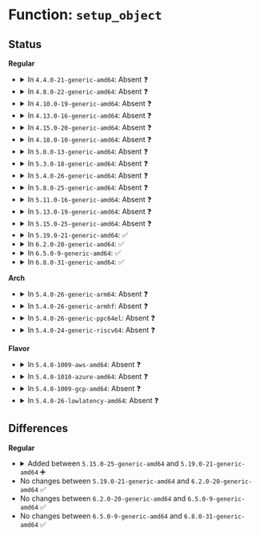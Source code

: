# Function: <code>setup_object</code>

## Status
<b>Regular</b>
<ul>
<li>
<details>
<summary>In <code>4.4.0-21-generic-amd64</code>: Absent ❓</summary>

```json
{
  "name": "setup_object",
  "collision_type": "Unique Static",
  "inline_type": "Full",
  "funcs": [
    {
      "addr": 18446744071580850187,
      "name": "setup_object",
      "external": false,
      "loc": "mm/slub.c:1360",
      "file": "mm/slub.c",
      "inline": "not declared, inlined",
      "caller_inline": [
        "mm/slub.c:new_slab"
      ],
      "caller_func": []
    }
  ],
  "symbols": []
}
```
</details>
</li>
<li>
<details>
<summary>In <code>4.8.0-22-generic-amd64</code>: Absent ❓</summary>

```json
{
  "name": "setup_object",
  "collision_type": "Unique Static",
  "inline_type": "Full",
  "funcs": [
    {
      "addr": 18446744071580976062,
      "name": "setup_object",
      "external": false,
      "loc": "mm/slub.c:1383",
      "file": "mm/slub.c",
      "inline": "not declared, inlined",
      "caller_inline": [
        "mm/slub.c:new_slab",
        "mm/slub.c:new_slab",
        "mm/slub.c:new_slab"
      ],
      "caller_func": []
    }
  ],
  "symbols": []
}
```
</details>
</li>
<li>
<details>
<summary>In <code>4.10.0-19-generic-amd64</code>: Absent ❓</summary>

```json
{
  "name": "setup_object",
  "collision_type": "Unique Static",
  "inline_type": "Full",
  "funcs": [
    {
      "addr": 18446744071581049898,
      "name": "setup_object",
      "external": false,
      "loc": "mm/slub.c:1382",
      "file": "mm/slub.c",
      "inline": "not declared, inlined",
      "caller_inline": [
        "mm/slub.c:new_slab",
        "mm/slub.c:new_slab",
        "mm/slub.c:new_slab"
      ],
      "caller_func": []
    }
  ],
  "symbols": []
}
```
</details>
</li>
<li>
<details>
<summary>In <code>4.13.0-16-generic-amd64</code>: Absent ❓</summary>

```json
{
  "name": "setup_object",
  "collision_type": "Unique Static",
  "inline_type": "Full",
  "funcs": [
    {
      "addr": 18446744071581097647,
      "name": "setup_object",
      "external": false,
      "loc": "mm/slub.c:1384",
      "file": "mm/slub.c",
      "inline": "not declared, inlined",
      "caller_inline": [
        "mm/slub.c:new_slab",
        "mm/slub.c:new_slab",
        "mm/slub.c:new_slab"
      ],
      "caller_func": []
    }
  ],
  "symbols": []
}
```
</details>
</li>
<li>
<details>
<summary>In <code>4.15.0-20-generic-amd64</code>: Absent ❓</summary>

```json
{
  "name": "setup_object",
  "collision_type": "Unique Static",
  "inline_type": "Full",
  "funcs": [
    {
      "addr": 18446744071581217192,
      "name": "setup_object",
      "external": false,
      "loc": "mm/slub.c:1417",
      "file": "mm/slub.c",
      "inline": "not declared, inlined",
      "caller_inline": [
        "mm/slub.c:new_slab",
        "mm/slub.c:new_slab",
        "mm/slub.c:new_slab"
      ],
      "caller_func": []
    }
  ],
  "symbols": []
}
```
</details>
</li>
<li>
<details>
<summary>In <code>4.18.0-10-generic-amd64</code>: Absent ❓</summary>

```json
{
  "name": "setup_object",
  "collision_type": "Unique Static",
  "inline_type": "Selective",
  "funcs": [
    {
      "addr": 18446744071581350720,
      "name": "setup_object",
      "external": false,
      "loc": "mm/slub.c:1418",
      "file": "mm/slub.c",
      "inline": "not declared, inlined",
      "caller_inline": [],
      "caller_func": [
        "mm/slub.c:new_slab",
        "mm/slub.c:new_slab",
        "mm/slub.c:new_slab"
      ]
    }
  ],
  "symbols": [
    {
      "addr": 18446744071581350720,
      "name": "setup_object.isra.63",
      "section": ".text",
      "bind": "STB_LOCAL",
      "size": 87
    }
  ]
}
```
</details>
</li>
<li>
<details>
<summary>In <code>5.0.0-13-generic-amd64</code>: Absent ❓</summary>

```json
{
  "name": "setup_object",
  "collision_type": "Unique Static",
  "inline_type": "Full",
  "funcs": [
    {
      "addr": 18446744071581438161,
      "name": "setup_object",
      "external": false,
      "loc": "mm/slub.c:1475",
      "file": "mm/slub.c",
      "inline": "not declared, inlined",
      "caller_inline": [
        "mm/slub.c:new_slab",
        "mm/slub.c:new_slab",
        "mm/slub.c:new_slab",
        "mm/slub.c:new_slab"
      ],
      "caller_func": []
    }
  ],
  "symbols": []
}
```
</details>
</li>
<li>
<details>
<summary>In <code>5.3.0-18-generic-amd64</code>: Absent ❓</summary>

```json
{
  "name": "setup_object",
  "collision_type": "Unique Static",
  "inline_type": "Full",
  "funcs": [
    {
      "addr": 18446744071581549315,
      "name": "setup_object",
      "external": false,
      "loc": "mm/slub.c:1492",
      "file": "mm/slub.c",
      "inline": "not declared, inlined",
      "caller_inline": [
        "mm/slub.c:allocate_slab",
        "mm/slub.c:allocate_slab",
        "mm/slub.c:allocate_slab",
        "mm/slub.c:allocate_slab"
      ],
      "caller_func": []
    }
  ],
  "symbols": []
}
```
</details>
</li>
<li>
<details>
<summary>In <code>5.4.0-26-generic-amd64</code>: Absent ❓</summary>

```json
{
  "name": "setup_object",
  "collision_type": "Unique Static",
  "inline_type": "Full",
  "funcs": [
    {
      "addr": 18446744071581614065,
      "name": "setup_object",
      "external": false,
      "loc": "mm/slub.c:1472",
      "file": "mm/slub.c",
      "inline": "not declared, inlined",
      "caller_inline": [
        "mm/slub.c:allocate_slab",
        "mm/slub.c:allocate_slab",
        "mm/slub.c:allocate_slab",
        "mm/slub.c:allocate_slab"
      ],
      "caller_func": []
    }
  ],
  "symbols": []
}
```
</details>
</li>
<li>
<details>
<summary>In <code>5.8.0-25-generic-amd64</code>: Absent ❓</summary>

```json
{
  "name": "setup_object",
  "collision_type": "Unique Static",
  "inline_type": "Selective",
  "funcs": [
    {
      "addr": 18446744071581832640,
      "name": "setup_object",
      "external": false,
      "loc": "mm/slub.c:1522",
      "file": "mm/slub.c",
      "inline": "not declared, inlined",
      "caller_inline": [],
      "caller_func": [
        "mm/slub.c:allocate_slab",
        "mm/slub.c:allocate_slab",
        "mm/slub.c:allocate_slab",
        "mm/slub.c:allocate_slab"
      ]
    }
  ],
  "symbols": [
    {
      "addr": 18446744071581832640,
      "name": "setup_object.isra.0",
      "section": ".text",
      "bind": "STB_LOCAL",
      "size": 212
    }
  ]
}
```
</details>
</li>
<li>
<details>
<summary>In <code>5.11.0-16-generic-amd64</code>: Absent ❓</summary>

```json
{
  "name": "setup_object",
  "collision_type": "Unique Static",
  "inline_type": "Selective",
  "funcs": [
    {
      "addr": 18446744071581879248,
      "name": "setup_object",
      "external": false,
      "loc": "mm/slub.c:1595",
      "file": "mm/slub.c",
      "inline": "not declared, inlined",
      "caller_inline": [],
      "caller_func": [
        "mm/slub.c:allocate_slab",
        "mm/slub.c:allocate_slab",
        "mm/slub.c:allocate_slab",
        "mm/slub.c:allocate_slab"
      ]
    }
  ],
  "symbols": [
    {
      "addr": 18446744071581879248,
      "name": "setup_object.isra.0",
      "section": ".text",
      "bind": "STB_LOCAL",
      "size": 217
    }
  ]
}
```
</details>
</li>
<li>
<details>
<summary>In <code>5.13.0-19-generic-amd64</code>: Absent ❓</summary>

```json
{
  "name": "setup_object",
  "collision_type": "Unique Static",
  "inline_type": "Selective",
  "funcs": [
    {
      "addr": 18446744071581908336,
      "name": "setup_object",
      "external": false,
      "loc": "mm/slub.c:1623",
      "file": "mm/slub.c",
      "inline": "not declared, inlined",
      "caller_inline": [],
      "caller_func": [
        "mm/slub.c:allocate_slab",
        "mm/slub.c:allocate_slab",
        "mm/slub.c:allocate_slab",
        "mm/slub.c:allocate_slab"
      ]
    }
  ],
  "symbols": [
    {
      "addr": 18446744071581908336,
      "name": "setup_object.isra.0",
      "section": ".text",
      "bind": "STB_LOCAL",
      "size": 217
    }
  ]
}
```
</details>
</li>
<li>
<details>
<summary>In <code>5.15.0-25-generic-amd64</code>: Absent ❓</summary>

```json
{
  "name": "setup_object",
  "collision_type": "Unique Static",
  "inline_type": "Selective",
  "funcs": [
    {
      "addr": 18446744071582206352,
      "name": "setup_object",
      "external": false,
      "loc": "mm/slub.c:1747",
      "file": "mm/slub.c",
      "inline": "not declared, inlined",
      "caller_inline": [],
      "caller_func": [
        "mm/slub.c:allocate_slab",
        "mm/slub.c:allocate_slab",
        "mm/slub.c:allocate_slab",
        "mm/slub.c:allocate_slab"
      ]
    }
  ],
  "symbols": [
    {
      "addr": 18446744071582206352,
      "name": "setup_object.isra.0",
      "section": ".text",
      "bind": "STB_LOCAL",
      "size": 206
    }
  ]
}
```
</details>
</li>
<li>
<details>
<summary>In <code>5.19.0-21-generic-amd64</code>: ✅</summary>

```c
void * setup_object(struct kmem_cache * s, void * object)
```

```json
{
  "name": "setup_object",
  "collision_type": "Unique Static",
  "inline_type": "No",
  "funcs": [
    {
      "addr": 18446744071582667200,
      "name": "setup_object",
      "external": false,
      "loc": "mm/slub.c:1801",
      "file": "mm/slub.c",
      "inline": "seen, unknown",
      "caller_inline": [],
      "caller_func": [
        "mm/slub.c:allocate_slab",
        "mm/slub.c:allocate_slab",
        "mm/slub.c:allocate_slab",
        "mm/slub.c:allocate_slab"
      ]
    }
  ],
  "symbols": [
    {
      "addr": 18446744071582667200,
      "name": "setup_object",
      "section": ".text",
      "bind": "STB_LOCAL",
      "size": 112
    }
  ]
}
```
</details>
</li>
<li>
<details>
<summary>In <code>6.2.0-20-generic-amd64</code>: ✅</summary>

```c
void * setup_object(struct kmem_cache * s, void * object)
```

```json
{
  "name": "setup_object",
  "collision_type": "Unique Static",
  "inline_type": "No",
  "funcs": [
    {
      "addr": 18446744071583196192,
      "name": "setup_object",
      "external": false,
      "loc": "mm/slub.c:1828",
      "file": "mm/slub.c",
      "inline": "seen, unknown",
      "caller_inline": [],
      "caller_func": [
        "mm/slub.c:allocate_slab",
        "mm/slub.c:allocate_slab",
        "mm/slub.c:shuffle_freelist",
        "mm/slub.c:shuffle_freelist"
      ]
    }
  ],
  "symbols": [
    {
      "addr": 18446744071583196192,
      "name": "setup_object",
      "section": ".text",
      "bind": "STB_LOCAL",
      "size": 112
    }
  ]
}
```
</details>
</li>
<li>
<details>
<summary>In <code>6.5.0-9-generic-amd64</code>: ✅</summary>

```c
void * setup_object(struct kmem_cache * s, void * object)
```

```json
{
  "name": "setup_object",
  "collision_type": "Unique Static",
  "inline_type": "No",
  "funcs": [
    {
      "addr": 18446744071583419088,
      "name": "setup_object",
      "external": false,
      "loc": "mm/slub.c:1839",
      "file": "mm/slub.c",
      "inline": "seen, unknown",
      "caller_inline": [],
      "caller_func": [
        "mm/slub.c:allocate_slab",
        "mm/slub.c:allocate_slab",
        "mm/slub.c:shuffle_freelist",
        "mm/slub.c:shuffle_freelist"
      ]
    }
  ],
  "symbols": [
    {
      "addr": 18446744071583419088,
      "name": "setup_object",
      "section": ".text",
      "bind": "STB_LOCAL",
      "size": 112
    }
  ]
}
```
</details>
</li>
<li>
<details>
<summary>In <code>6.8.0-31-generic-amd64</code>: ✅</summary>

```c
void * setup_object(struct kmem_cache * s, void * object)
```

```json
{
  "name": "setup_object",
  "collision_type": "Unique Static",
  "inline_type": "No",
  "funcs": [
    {
      "addr": 18446744071583396320,
      "name": "setup_object",
      "external": false,
      "loc": "mm/slub.c:2168",
      "file": "mm/slub.c",
      "inline": "seen, unknown",
      "caller_inline": [],
      "caller_func": [
        "mm/slub.c:allocate_slab",
        "mm/slub.c:allocate_slab",
        "mm/slub.c:shuffle_freelist",
        "mm/slub.c:shuffle_freelist"
      ]
    }
  ],
  "symbols": [
    {
      "addr": 18446744071583396320,
      "name": "setup_object",
      "section": ".text",
      "bind": "STB_LOCAL",
      "size": 112
    }
  ]
}
```
</details>
</li>
</ul>
<b>Arch</b>
<ul>
<li>
<details>
<summary>In <code>5.4.0-26-generic-arm64</code>: Absent ❓</summary>

```json
{
  "name": "setup_object",
  "collision_type": "Unique Static",
  "inline_type": "Full",
  "funcs": [
    {
      "addr": 18446603336493063532,
      "name": "setup_object",
      "external": false,
      "loc": "mm/slub.c:1472",
      "file": "mm/slub.c",
      "inline": "not declared, inlined",
      "caller_inline": [
        "mm/slub.c:allocate_slab",
        "mm/slub.c:allocate_slab",
        "mm/slub.c:allocate_slab",
        "mm/slub.c:allocate_slab"
      ],
      "caller_func": []
    }
  ],
  "symbols": []
}
```
</details>
</li>
<li>
<details>
<summary>In <code>5.4.0-26-generic-armhf</code>: Absent ❓</summary>

```json
{
  "name": "setup_object",
  "collision_type": "Unique Static",
  "inline_type": "Full",
  "funcs": [
    {
      "addr": 3226770180,
      "name": "setup_object",
      "external": false,
      "loc": "mm/slub.c:1472",
      "file": "mm/slub.c",
      "inline": "not declared, inlined",
      "caller_inline": [
        "mm/slub.c:allocate_slab",
        "mm/slub.c:allocate_slab",
        "mm/slub.c:allocate_slab",
        "mm/slub.c:allocate_slab"
      ],
      "caller_func": []
    }
  ],
  "symbols": []
}
```
</details>
</li>
<li>
<details>
<summary>In <code>5.4.0-26-generic-ppc64el</code>: Absent ❓</summary>

```json
{
  "name": "setup_object",
  "collision_type": "Unique Static",
  "inline_type": "Full",
  "funcs": [
    {
      "addr": 13835058055286498424,
      "name": "setup_object",
      "external": false,
      "loc": "mm/slub.c:1472",
      "file": "mm/slub.c",
      "inline": "not declared, inlined",
      "caller_inline": [
        "mm/slub.c:allocate_slab",
        "mm/slub.c:allocate_slab",
        "mm/slub.c:allocate_slab",
        "mm/slub.c:allocate_slab"
      ],
      "caller_func": []
    }
  ],
  "symbols": []
}
```
</details>
</li>
<li>
<details>
<summary>In <code>5.4.0-24-generic-riscv64</code>: Absent ❓</summary>

```json
{
  "name": "setup_object",
  "collision_type": "Unique Static",
  "inline_type": "Full",
  "funcs": [
    {
      "addr": 18446743936272925946,
      "name": "setup_object",
      "external": false,
      "loc": "mm/slub.c:1472",
      "file": "mm/slub.c",
      "inline": "not declared, inlined",
      "caller_inline": [
        "mm/slub.c:allocate_slab",
        "mm/slub.c:allocate_slab",
        "mm/slub.c:allocate_slab",
        "mm/slub.c:allocate_slab"
      ],
      "caller_func": []
    }
  ],
  "symbols": []
}
```
</details>
</li>
</ul>
<b>Flavor</b>
<ul>
<li>
<details>
<summary>In <code>5.4.0-1009-aws-amd64</code>: Absent ❓</summary>

```json
{
  "name": "setup_object",
  "collision_type": "Unique Static",
  "inline_type": "Full",
  "funcs": [
    {
      "addr": 18446744071581582801,
      "name": "setup_object",
      "external": false,
      "loc": "mm/slub.c:1472",
      "file": "mm/slub.c",
      "inline": "not declared, inlined",
      "caller_inline": [
        "mm/slub.c:allocate_slab",
        "mm/slub.c:allocate_slab",
        "mm/slub.c:allocate_slab",
        "mm/slub.c:allocate_slab"
      ],
      "caller_func": []
    }
  ],
  "symbols": []
}
```
</details>
</li>
<li>
<details>
<summary>In <code>5.4.0-1010-azure-amd64</code>: Absent ❓</summary>

```json
{
  "name": "setup_object",
  "collision_type": "Unique Static",
  "inline_type": "Full",
  "funcs": [
    {
      "addr": 18446744071581524350,
      "name": "setup_object",
      "external": false,
      "loc": "mm/slub.c:1472",
      "file": "mm/slub.c",
      "inline": "not declared, inlined",
      "caller_inline": [
        "mm/slub.c:allocate_slab",
        "mm/slub.c:allocate_slab",
        "mm/slub.c:allocate_slab",
        "mm/slub.c:allocate_slab"
      ],
      "caller_func": []
    }
  ],
  "symbols": []
}
```
</details>
</li>
<li>
<details>
<summary>In <code>5.4.0-1009-gcp-amd64</code>: Absent ❓</summary>

```json
{
  "name": "setup_object",
  "collision_type": "Unique Static",
  "inline_type": "Full",
  "funcs": [
    {
      "addr": 18446744071581574113,
      "name": "setup_object",
      "external": false,
      "loc": "mm/slub.c:1472",
      "file": "mm/slub.c",
      "inline": "not declared, inlined",
      "caller_inline": [
        "mm/slub.c:allocate_slab",
        "mm/slub.c:allocate_slab",
        "mm/slub.c:allocate_slab",
        "mm/slub.c:allocate_slab"
      ],
      "caller_func": []
    }
  ],
  "symbols": []
}
```
</details>
</li>
<li>
<details>
<summary>In <code>5.4.0-26-lowlatency-amd64</code>: Absent ❓</summary>

```json
{
  "name": "setup_object",
  "collision_type": "Unique Static",
  "inline_type": "Full",
  "funcs": [
    {
      "addr": 18446744071581639361,
      "name": "setup_object",
      "external": false,
      "loc": "mm/slub.c:1472",
      "file": "mm/slub.c",
      "inline": "not declared, inlined",
      "caller_inline": [
        "mm/slub.c:allocate_slab",
        "mm/slub.c:allocate_slab",
        "mm/slub.c:allocate_slab",
        "mm/slub.c:allocate_slab"
      ],
      "caller_func": []
    }
  ],
  "symbols": []
}
```
</details>
</li>
</ul>

## Differences
<b>Regular</b>
<ul>
<li>
<details>
<summary>Added between <code>5.15.0-25-generic-amd64</code> and <code>5.19.0-21-generic-amd64</code> ➕</summary>

```c
void * setup_object(struct kmem_cache * s, void * object)
```
</details>
</li>
<li>
No changes between <code>5.19.0-21-generic-amd64</code> and <code>6.2.0-20-generic-amd64</code> ✅
</li>
<li>
No changes between <code>6.2.0-20-generic-amd64</code> and <code>6.5.0-9-generic-amd64</code> ✅
</li>
<li>
No changes between <code>6.5.0-9-generic-amd64</code> and <code>6.8.0-31-generic-amd64</code> ✅
</li>
</ul>
